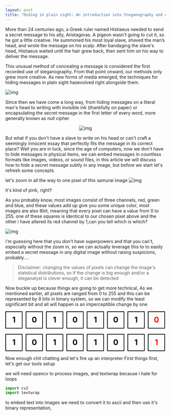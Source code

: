 ```yaml
---
layout: post
title: "Hiding in plain sight: An introduction into Steganography and cryptography"
---
```


More than 24 centuries ago, a Greek ruler named Histiaeus needed to send a secret message to his ally, Aristagoras. A pigeon wasn't going to cut it, so he got a little creative. He summoned his most loyal slave, shaved the man’s head, and wrote the message on his scalp. After bandaging the slave's head, Histiaeus waited until the hair grew back, then sent him on his way to deliver the message.


This unusual method of concealing a message is considered the first recorded use of steganography. From that point onward, our methods only grew more creative. As new forms of media emerged, the techniques for hiding messages in plain sight hasevolved right alongside them.



![img](https://www.tattoolife.com/wp-content/uploads/2021/11/Detail-of-an-illustration-by-Giorgio-De-Gaspari.jpeg)
 

Since then we have come a long way, from hiding messages on a literal man's head to writing with invisible ink (thankfully on paper) or encapsulating the secret message in the first letter of every word, more generally known as null cipher

<div style="text-align:center">
  <img src="https://i.imgur.com/5fnUjMQ.png" alt="img"/>
</div>



But what if you don't have a slave to write on his head or can't craft a seemingly innocent essay that perfectly fits the message in its correct place?
Well you are in luck, since the age of computers, now we don't have to hide messages in physical items, we can embed messages in countless formats like images, videos, or sound files, in this article we will discuss how to hide a secret message subtly in any image,
but before we start let's refresh some concepts

let's zoom in all the way to one pixel of this samurai image
![img](https://i.imgur.com/1jbilJc.jpeg)


it's kind of pink, right?

As you probably know, most images consist of three channels, red, green and blue, and these values add up give you some unique color, most images are also 8bit, meaning that every pixel can have a value from 0 to 255.
one of these squares is identical to our chosen pixel above and the other i have altered its red channel by 1,can you tell which is which?

![img](https://i.imgur.com/uDYktMP.jpeg)

i'm guessing here that you don't have superpowers and that you can't, especially without the zoom in, so we can actually leverage this to 
to easily embed a secret message in any digital image without raisng suspicions, probably....
> Disclaimer: changing the values of pixels can change the image's statstical distributions, so if the change is big enough and/or a steganalyst is clever enough, it can be detected 

Now buckle up because things are going to get more technical,
As we mentioned earlier, all pixels are ranged from 0 to 255 and this can be represented by 8 bits in binary system, so we can modify the least significant bit and all will happen is an imperceptible change by one


<div class="bit-sequence-container">
    <div class="bit-square black">1</div>
    <div class="bit-square black">0</div>
    <div class="bit-square black">1</div>
    <div class="bit-square black">0</div>
    <div class="bit-square black">1</div>
    <div class="bit-square black">0</div>
    <div class="bit-square black">1</div>
    <div class="bit-square red">0</div>
</div>

<br>
<div class="bit-sequence-container">
    <div class="bit-square black">1</div>
    <div class="bit-square black">0</div>
    <div class="bit-square black">1</div>
    <div class="bit-square black">0</div>
    <div class="bit-square black">1</div>
    <div class="bit-square black">0</div>
    <div class="bit-square black">1</div>
    <div class="bit-square red">1</div>
</div>

<style>
    .bit-sequence-container {
        display: flex;
        gap: 10px;
    }
    .bit-square {
        width: 50px;
        height: 50px;
        display: flex;
        justify-content: center;
        align-items: center;
        border: 2px solid black;
        font-size: 24px;
        font-weight: bold;
    }
    .bit-square.black {
        color: black;
    }
    .bit-square.red {
        color: red;
    }
</style>

Now enough chit chatting and let's fire up an interpreter
First things first, let's get our tools setup

we will need opencv to process images, and textwrap because i hate for loops

```python
import cv2
import textwrap
```

to embed text into images we need to convert it to ascii and then use it's binary representation, 
